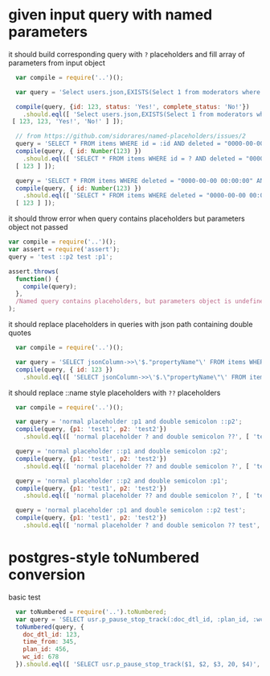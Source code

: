 # given input query with named parameters

it should build corresponding query with `?` placeholders and fill array of parameters from input object

```js
  var compile = require('..')();

  var query = 'Select users.json,EXISTS(Select 1 from moderators where moderators.id = :id) as is_moderator from users where users.id = :id and users.status = :status and users.complete_status = :complete_status';

  compile(query, {id: 123, status: 'Yes!', complete_status: 'No!'})
    .should.eql([ 'Select users.json,EXISTS(Select 1 from moderators where moderators.id = ?) as is_moderator from users where users.id = ? and users.status = ? and users.complete_status = ?',
 [ 123, 123, 'Yes!', 'No!' ] ]);

  // from https://github.com/sidorares/named-placeholders/issues/2
  query = 'SELECT * FROM items WHERE id = :id AND deleted = "0000-00-00 00:00:00"';
  compile(query, { id: Number(123) })
    .should.eql([ 'SELECT * FROM items WHERE id = ? AND deleted = "0000-00-00 00:00:00"',
  [ 123 ] ]);

  query = 'SELECT * FROM items WHERE deleted = "0000-00-00 00:00:00" AND id = :id';
  compile(query, { id: Number(123) })
    .should.eql([ 'SELECT * FROM items WHERE deleted = "0000-00-00 00:00:00" AND id = ?',
  [ 123 ] ]);
```

it should throw error when query contains placeholders but parameters object not passed

```js
var compile = require('..')();
var assert = require('assert');
query = 'test ::p2 test :p1';

assert.throws(
  function() {
    compile(query);
  },
  /Named query contains placeholders, but parameters object is undefined/
);
```

it should replace placeholders in queries with json path containing double quotes

```js
  var compile = require('..')();

  var query = 'SELECT jsonColumn->>\'$."propertyName"\' FROM items WHERE id = :id';
  compile(query, { id: 123 })
    .should.eql([ 'SELECT jsonColumn->>\'$.\"propertyName\"\' FROM items WHERE id = ?', [ 123 ] ]);
```

it should replace ::name style placeholders with `??` placeholders

```js
  var compile = require('..')();

  var query = 'normal placeholder :p1 and double semicolon ::p2';
  compile(query, {p1: 'test1', p2: 'test2'})
    .should.eql([ 'normal placeholder ? and double semicolon ??', [ 'test1', 'test2' ] ]);

  query = 'normal placeholder ::p1 and double semicolon :p2';
  compile(query, {p1: 'test1', p2: 'test2'})
    .should.eql([ 'normal placeholder ?? and double semicolon ?', [ 'test1', 'test2' ] ]);

  query = 'normal placeholder ::p2 and double semicolon :p1';
  compile(query, {p1: 'test1', p2: 'test2'})
    .should.eql([ 'normal placeholder ?? and double semicolon ?', [ 'test2', 'test1' ] ]);

  query = 'normal placeholder :p1 and double semicolon ::p2 test';
  compile(query, {p1: 'test1', p2: 'test2'})
    .should.eql([ 'normal placeholder ? and double semicolon ?? test', [ 'test1', 'test2' ] ]);
```


# postgres-style toNumbered conversion

basic test

```js
  var toNumbered = require('..').toNumbered;
  var query = 'SELECT usr.p_pause_stop_track(:doc_dtl_id, :plan_id, :wc_id, 20, :time_from)';
  toNumbered(query, {
    doc_dtl_id: 123,
    time_from: 345,
    plan_id: 456,
    wc_id: 678
  }).should.eql([ 'SELECT usr.p_pause_stop_track($1, $2, $3, 20, $4)', [ 123, 456, 678, 345 ]]);

```
